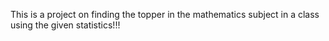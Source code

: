 This is a project on finding the topper in the mathematics subject in a class using the given statistics!!!